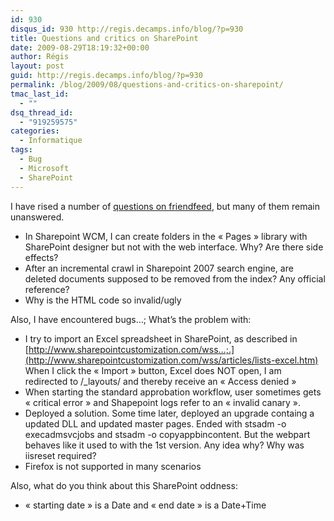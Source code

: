 ```yaml
---
id: 930
disqus_id: 930 http://regis.decamps.info/blog/?p=930
title: Questions and critics on SharePoint
date: 2009-08-29T18:19:32+00:00
author: Régis
layout: post
guid: http://regis.decamps.info/blog/?p=930
permalink: /blog/2009/08/questions-and-critics-on-sharepoint/
tmac_last_id:
  - ""
dsq_thread_id:
  - "919259575"
categories:
  - Informatique
tags:
  - Bug
  - Microsoft
  - SharePoint
---
```

I have rised a number of [questions on friendfeed](http://friendfeed.com/search?q=from:rds+group:sharepointtalk), but many of them remain unanswered. 

  * In Sharepoint WCM, I can create folders in the « Pages » library with SharePoint designer but not with the web interface. Why? Are there side effects?
  * After an incremental crawl in Sharepoint 2007 search engine, are deleted documents supposed to be removed from the index? Any official reference?
  * Why is the HTML code so invalid/ugly

Also, I have encountered bugs…; What’s the problem with:

  * I try to import an Excel spreadsheet in SharePoint, as described in [http://www.sharepointcustomization.com/wss…;.](http://www.sharepointcustomization.com/wss/articles/lists-excel.htm) When I click the « Import » button, Excel does NOT open, I am redirected to /_layouts/ and thereby receive an « Access denied »
  * When starting the standard approbation workflow, user sometimes gets « critical error » and Shapepoint logs refer to an « invalid canary ».
  * Deployed a solution. Some time later, deployed an upgrade containg a updated DLL and updated master pages. Ended with stsadm -o execadmsvcjobs and stsadm -o copyappbincontent. But the webpart behaves like it used to with the 1st version. Any idea why? Why was iisreset required?
  * Firefox is not supported in many scenarios

Also, what do you think about this SharePoint oddness:

  * « starting date » is a Date and « end date » is a Date+Time
